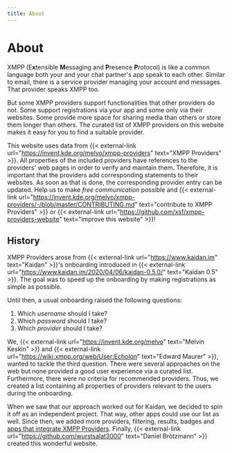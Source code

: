 ```yaml
---
title: About
---
```


# About

XMPP (E**x**tensible **M**essaging and **P**resence **P**rotocol) is like a common language both your and your chat partner's app speak to each other.
Similar to email, there is a service provider managing your account and messages.
That provider speaks XMPP too.

But some XMPP providers support functionalities that other providers do not.
Some support registrations via your app and some only via their websites.
Some provide more space for sharing media than others or store them longer than others.
The curated list of XMPP providers on this website makes it easy for you to find a suitable provider.

This website uses data from {{< external-link url="https://invent.kde.org/melvo/xmpp-providers" text="XMPP Providers" >}}.
All properties of the included providers have references to the providers' web pages in order to verify and maintain them.
Therefore, it is important that the providers add corresponding statements to their websites.
As soon as that is done, the corresponding provider entry can be updated.
Help us to make _free communication_ possible and {{< external-link url="https://invent.kde.org/melvo/xmpp-providers/-/blob/master/CONTRIBUTING.md" text="contribute to XMPP Providers" >}} or {{< external-link url="https://github.com/xsf/xmpp-providers-website" text="improve this website" >}}!

## History

XMPP Providers arose from {{< external-link url="https://www.kaidan.im" text="Kaidan" >}}'s onboarding introduced in {{< external-link url="https://www.kaidan.im/2020/04/06/kaidan-0.5.0/" text="Kaidan 0.5" >}}.
The goal was to speed up the onboarding by making registrations as simple as possible.

Until then, a usual onboarding raised the following questions:
1. Which *username* should I take?
1. Which *password* should I take?
1. Which *provider* should I take?

We, {{< external-link url="https://invent.kde.org/melvo" text="Melvin Keskin" >}} and {{< external-link url="https://wiki.xmpp.org/web/User:Echolon" text="Edward Maurer" >}}, wanted to tackle the third question.
There were several approaches on the web but none provided a good user experience via a curated list.
Furthermore, there were no criteria for recommended providers.
Thus, we created a list containing all properties of providers relevant to the users during the onboarding.

When we saw that our approach worked out for Kaidan, we decided to spin it off as an independent project.
That way, other apps could use our list as well.
Since then, we added more providers, filtering, results, badges and [apps that integrate XMPP Providers](/apps).
Finally, {{< external-link url="https://github.com/wurstsalat3000" text="Daniel Brötzmann" >}} created this wonderful website.
